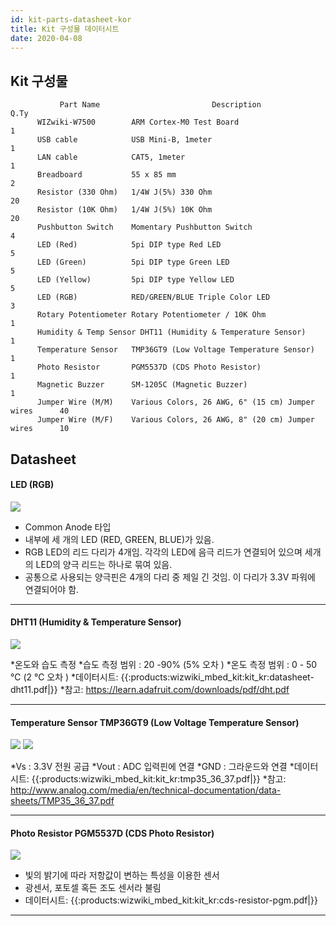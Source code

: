 ```yaml
---
id: kit-parts-datasheet-kor
title: Kit 구성물 데이터시트
date: 2020-04-08
---
```


## Kit 구성물

``` 
           Part Name                         Description                       Q.Ty
      WIZwiki-W7500        ARM Cortex-M0 Test Board                              1
      USB cable            USB Mini-B, 1meter                                    1
      LAN cable            CAT5, 1meter                                          1
      Breadboard           55 x 85 mm                                            2
      Resistor (330 Ohm)   1/4W J(5%) 330 Ohm                                   20
      Resistor (10K Ohm)   1/4W J(5%) 10K Ohm                                   20
      Pushbutton Switch    Momentary Pushbutton Switch                           4
      LED (Red)            5pi DIP type Red LED                                  5
      LED (Green)          5pi DIP type Green LED                                5
      LED (Yellow)         5pi DIP type Yellow LED                               5
      LED (RGB)            RED/GREEN/BLUE Triple Color LED                       3
      Rotary Potentiometer Rotary Potentiometer / 10K Ohm                        1
      Humidity & Temp Sensor DHT11 (Humidity & Temperature Sensor)               1
      Temperature Sensor   TMP36GT9 (Low Voltage Temperature Sensor)             1
      Photo Resistor       PGM5537D (CDS Photo Resistor)                         1
      Magnetic Buzzer      SM-1205C (Magnetic Buzzer)                            1
      Jumper Wire (M/M)    Various Colors, 26 AWG, 6" (15 cm) Jumper wires      40
      Jumper Wire (M/F)    Various Colors, 26 AWG, 8" (20 cm) Jumper wires      10
```

## Datasheet

#### LED (RGB)

![](https://d3cmhcsnvv7jc.cloudfront.net/docs/img/products/wizwiki_mbed_kit/kit_kr/rgb_led_common_anode.jpg)


  * Common Anode 타입
  * 내부에 세 개의 LED (RED, GREEN, BLUE)가 있음.
  * RGB LED의 리드 다리가 4개임. 각각의 LED에 음극 리드가 연결되어 있으며 세개의 LED의 양극 리드는 하나로 묶여 있음.
  * 공통으로 사용되는 양극핀은 4개의 다리 중 제일 긴 것임. 이 다리가 3.3V 파워에 연결되어야 함.


-----

#### DHT11 (Humidity & Temperature Sensor)

![](https://d3cmhcsnvv7jc.cloudfront.net/docs/img/products/wizwiki_mbed_kit/kit_kr/dht-11.png)

  *온도와 습도 측정
  *습도 측정 범위 : 20 -90% (5%  오차 )
  *온도 측정 범위 : 0 - 50 ℃ (2 ℃ 오차 )
  *데이터시트: {{:products:wizwiki_mbed_kit:kit_kr:datasheet-dht11.pdf|}}
  *참고: https://learn.adafruit.com/downloads/pdf/dht.pdf

-----

#### Temperature Sensor TMP36GT9 (Low Voltage Temperature Sensor)

![](https://d3cmhcsnvv7jc.cloudfront.net/docs/img/products/wizwiki_mbed_kit/kit_kr/tmp36gt9.jpg)
![](https://d3cmhcsnvv7jc.cloudfront.net/docs/img/products/wizwiki_mbed_kit/kit_kr/tmp36gt9_pin.png)

 *Vs : 3.3V 전원 공급
 *Vout : ADC 입력핀에 연결
 *GND : 그라운드와 연결
 *데이터시트: {{:products:wizwiki_mbed_kit:kit_kr:tmp35_36_37.pdf|}}
 *참고: http://www.analog.com/media/en/technical-documentation/data-sheets/TMP35_36_37.pdf


-----

#### Photo Resistor PGM5537D (CDS Photo Resistor)

![](https://d3cmhcsnvv7jc.cloudfront.net/docs/img/products/wizwiki_mbed_kit/kit_kr/light-detecting-resistor.jpg)

  * 빛의 밝기에 따라 저항값이 변하는 특성을 이용한 센서
  * 광센서, 포토셀 혹든 조도 센서라 불림
  * 데이터시트: {{:products:wizwiki_mbed_kit:kit_kr:cds-resistor-pgm.pdf|}}

-----